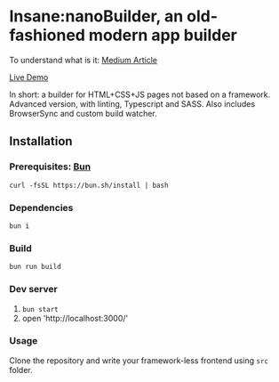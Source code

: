 # Insane:nanoBuilder, an old-fashioned modern app builder

To understand what is it:
[Medium Article](https://lexeykoshkin.medium.com/building-a-builder-go-deeper-ce9805b18de5)

[Live Demo](https://lexey111.github.io/insane-nano-builder/)

In short: a builder for HTML+CSS+JS pages not based on a framework. Advanced version, with linting, Typescript and SASS.
Also includes BrowserSync and custom build watcher.

## Installation

### Prerequisites: [Bun](https://bun.sh/docs/installation)

`curl -fsSL https://bun.sh/install | bash`

### Dependencies

`bun i`

### Build

`bun run build`

### Dev server

1. `bun start`
2. open 'http://localhost:3000/'

### Usage
Clone the repository and write your framework-less frontend using `src` folder.